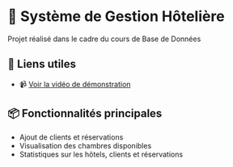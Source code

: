 # 🏨 Système de Gestion Hôtelière

Projet réalisé dans le cadre du cours de Base de Données 

## 🔗 Liens utiles

- 📹 [Voir la vidéo de démonstration](https://drive.google.com/file/d/175FI__Dy5ov3Q-6DnM2Zl-H1wvuucU4s/view?usp=drive_link)

## 📦 Fonctionnalités principales

- Ajout de clients et réservations
- Visualisation des chambres disponibles
- Statistiques sur les hôtels, clients et réservations
